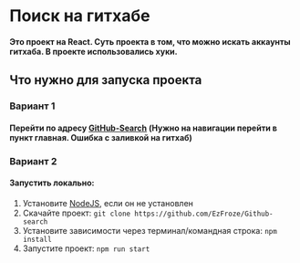 # Поиск на гитхабе

#### Это проект на React. Суть проекта в том, что можно искать аккаунты гитхаба. В проекте использовались хуки.

## Что нужно для запуска проекта

### Вариант 1
#### Перейти по адресу [GitHub-Search](https://ezfroze.github.io/Github-search/) (Нужно на навигации перейти в пункт главная. Ошибка с заливкой на гитхаб)

### Вариант 2
#### Запустить локально:
1. Установите [NodeJS](https://nodejs.org/en/), если он не установлен
2. Скачайте проект: `git clone https://github.com/EzFroze/Github-search`
3. Установите зависимости через терминал/командная строка: `npm install`
4. Запустите проект: `npm run start`
